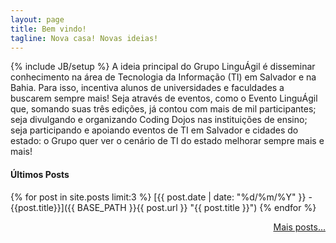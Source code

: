 ```yaml
---
layout: page
title: Bem vindo!
tagline: Nova casa! Novas ideias!
---
```

{% include JB/setup %}
A ideia principal do Grupo LinguÁgil é disseminar conhecimento
na área de Tecnologia da Informação (TI) em Salvador e na Bahia.
Para isso, incentiva alunos de universidades e faculdades
a buscarem sempre mais! Seja através de eventos, como o
Evento LinguÁgil que, somando suas três edições, já contou com
mais de mil participantes; seja divulgando e organizando
Coding Dojos nas instituições de ensino; seja participando e
apoiando eventos de TI em Salvador e cidades do estado:
o Grupo quer ver o cenário de TI do estado melhorar sempre mais e mais!
<br>
#### Últimos Posts ####

{% for post in site.posts limit:3 %}
[{{ post.date | date: "%d/%m/%Y" }} - {{post.title}}]({{ BASE_PATH }}{{ post.url }} "{{ post.title }}")
{% endfor %}

<div style="text-align: right">
    <a href="archive.html" title="Outros posts">Mais posts...</a>
</div>
